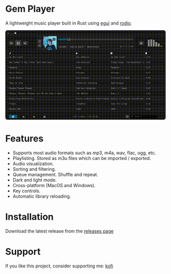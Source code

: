 # Gem Player

A lightweight music player built in Rust using [egui](https://github.com/emilk/egui) and [rodio](https://github.com/RustAudio/rodio).

![kapture](assets/kapture.gif)

# Features

- Supports most audio formats such as mp3, m4a, wav, flac, ogg, etc.
- Playlisting. Stored as m3u files which can be imported / exported.
- Audio visualization.
- Sorting and filtering.
- Queue management. Shuffle and repeat.
- Dark and light mode.
- Cross-platform (MacOS and Windows).
- Key controls.
- Automatic library reloading.

# Installation

Download the latest release from the [releases page](https://github.com/JamesMoreau/gem-player/releases)

# Support

If you like this project, consider supporting me: [kofi](https://ko-fi.com/jamesmoreau)
